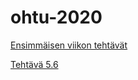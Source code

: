 # ohtu-2020

[Ensimmäisen viikon tehtävät](https://github.com/luxville/ohtu-2020-viikko1)

[Tehtävä 5.6](retro.md)
